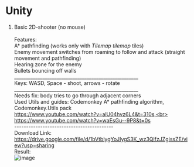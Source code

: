 # Unity


1) Basic 2D-shooter (no mouse)<br><br>
  Features:<br>
  A* pathfinding (works only with _Tilemap tilemap_ tiles)<br>
  Enemy movement switches from roaming to follow and attack (straight movement and pathfinding)<br>
  Hearing zone for the enemy <br>
  Bullets bouncing off walls<br>
  _____________________________________________________<br>
  Keys: WASD, Space - shoot, arrows - rotate<br>
  _____________________________________________________<br>
  Needs fix: body tries to go through adjacent corners<br>
  Used Utils and guides: Codemonkey A* pathfinding algorithm, Codemonkey.Utils pack <br>
  https://www.youtube.com/watch?v=alU04hvz6L4&t=310s,<br>
  https://www.youtube.com/watch?v=waEsGu--9P8&t=0s<br>
  ------------------------------------------<br>
  Download Link: https://drive.google.com/file/d/1bVtblygYoJIygS3K_wz3QlfzJZgissZE/view?usp=sharing<br>
  Result:<br>
![image](https://user-images.githubusercontent.com/56946686/168451067-f3f4cbc8-a4e5-4066-9510-1afac349ca3a.png)

